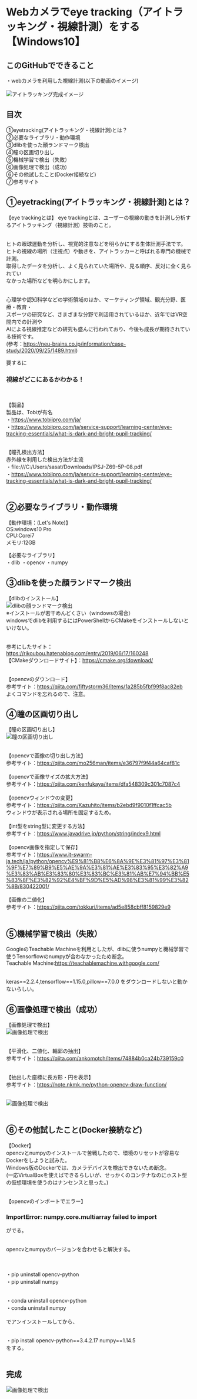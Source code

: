 # Webカメラでeye tracking（アイトラッキング・視線計測）をする【Windows10】

## このGitHubでできること
・webカメラを利用した視線計測(以下の動画のイメージ)
<br><br>
<img src="https://github.com/sassa4771/eyetrack/blob/main/Gif/eye04.gif" alt="アイトラッキング完成イメージ" title="eye03">

## 目次
①eyetracking(アイトラッキング・視線計測)とは？<br>
②必要なライブラリ・動作環境<br>
③dlibを使った顔ランドマーク検出<br>
④瞳の区画切り出し<br>
⑤機械学習で検出（失敗）<br>
⑥画像処理で検出（成功）<br>
⑥その他試したこと(Docker接続など)<br>
⑦参考サイト<br>

## ①eyetracking(アイトラッキング・視線計測)とは？
【eye trackingとは】
eye trackingとは、ユーザーの視線の動きを計測し分析するアイトラッキング（視線計測）技術のこと。<br><br>

ヒトの眼球運動を分析し、視覚的注意などを明らかにする生体計測手法です。<br>
ヒトの視線の場所（注視点）や動きを、アイトラッカーと呼ばれる専門の機械で計測。<br>
取得したデータを分析し、よく見られていた場所や、見る順序、反対に全く見られてい<br>
なかった場所などを明らかにします。<br><br>

心理学や認知科学などの学術領域のほか、マーケティング領域、観光分野、医療・教育・<br>
スポーツの研究など、さまざまな分野で利活用されているほか、近年ではVR空間内での計測や<br>
AIによる視線推定などの研究も盛んに行われており、今後も成長が期待されている技術です。<br>
(参考：https://neu-brains.co.jp/information/case-study/2020/09/25/1489.html)

要するに<h3>視線がどこにあるかわかる！</h3><br>

【製品】<br>
製品は、Tobiが有名<br>
・https://www.tobiipro.com/ja/<br>
・https://www.tobiipro.com/ja/service-support/learning-center/eye-tracking-essentials/what-is-dark-and-bright-pupil-tracking/<br><br>

【瞳孔検出方法】<br>
赤外線を利用した検出方法が主流<br>
・file:///C:/Users/sasat/Downloads/IPSJ-Z69-5P-08.pdf<br>
・https://www.tobiipro.com/ja/service-support/learning-center/eye-tracking-essentials/what-is-dark-and-bright-pupil-tracking/<br><br>

## ②必要なライブラリ・動作環境
【動作環境：(Let's Note)】<br>
OS:windows10 Pro<br>
CPU:Corei7<br>
メモリ:12GB<br>

【必要なライブラリ】<br>
・dlib
・opencv
・numpy

## ③dlibを使った顔ランドマーク検出
【dlibのインストール】<br>
<img src="https://github.com/sassa4771/eyetrack/blob/main/Gif/eye00.gif" alt="dlibの顔ランドマーク検出" title="eye00">
<br>
※インストールが若干めんどくさい（windowsの場合）<br>
windowsでdlibを利用するにはPowerShellからCMakeをインストールしないといけない。<br><br>

参考にしたサイト：https://rikoubou.hatenablog.com/entry/2019/06/17/160248<br>
【CMakeダウンロードサイト】：https://cmake.org/download/<br><br>

【opencvのダウンロード】<br>
参考サイト：https://qiita.com/fiftystorm36/items/1a285b5fbf99f8ac82eb<br>
よくコマンドを忘れるので、注意。<br>

## ④瞳の区画切り出し
【瞳の区画切り出し】<br>
<img src="https://github.com/sassa4771/eyetrack/blob/main/Gif/eye01.gif" alt="瞳の区画切り出し" title="eye01">
<br><br>

【opencvで画像の切り出し方法】<br>
参考サイト：https://qiita.com/mo256man/items/e36797f9f44a64caf81c<br><br>
【opencvで画像サイズの拡大方法】<br>
参考サイト：https://qiita.com/kenfukaya/items/dfa548309c301c7087c4<br><br>
【opencvウィンドウの変更】<br>
参考サイト：https://qiita.com/Kazuhito/items/b2ebd9f9010f1ffcac5b<br>
ウィンドウが表示される場所を固定するため。<br><br>
【int型をstring型に変更する方法】<br>
参考サイト：https://www.javadrive.jp/python/string/index9.html<br><br>
【opencv画像を指定して保存】<br>
参考サイト：https://www.it-swarm-ja.tech/ja/python/opencv%E9%81%B8%E6%8A%9E%E3%81%97%E3%81%9F%E7%89%B9%E5%AE%9A%E3%81%AE%E3%83%95%E3%82%A9%E3%83%AB%E3%83%80%E3%83%BC%E3%81%AB%E7%94%BB%E5%83%8F%E3%82%92%E4%BF%9D%E5%AD%98%E3%81%99%E3%82%8B/830422001/<br><br>
【画像の二値化】<br>
参考サイト：https://qiita.com/tokkuri/items/ad5e858cbff8159829e9<br>
<br>

## ⑤機械学習で検出（失敗）
GoogleのTeachable Machineを利用としたが、dlibに使うnumpyと機械学習で使うTensorflowのnumpyが合わなかったため断念。<br>
Teachable Machine:https://teachablemachine.withgoogle.com/<br><br>

keras==2.2.4,tensorflow==1.15.0,pillow==7.0.0
をダウンロードしないと動かないらしい。<br>

## ⑥画像処理で検出（成功）
【画像処理で検出】<br>
<img src="https://github.com/sassa4771/eyetrack/blob/main/Gif/eye02.gif" alt="画像処理で検出" title="eye02"><br><br>

【平滑化、二値化、輪郭の抽出】<br>
参考サイト：https://qiita.com/ankomotch/items/74884b0ca24b739159c0<br><br>

【抽出した座標に長方形・円を表示】<br>
参考サイト：https://note.nkmk.me/python-opencv-draw-function/<br><br>

<img src="https://github.com/sassa4771/eyetrack/blob/main/Gif/eye03.gif" alt="画像処理で検出" title="eye03"><br><br>

## ⑥その他試したこと(Docker接続など)
【Docker】<br>
opencvとnumpyのインストールで苦戦したので、環境のリセットが容易なDockerをしようと試みた。<br>
Windows版のDockerでは、カメラデバイスを検出できないため断念。<br>
(一応VirtualBoxを使えばできるらしいが、せっかくのコンテナなのにホスト型の仮想環境を使うのはナンセンスと思った。)<br><br>

【opencvのインポートでエラー】<br>
<h3>ImportError: numpy.core.multiarray failed to import</h3>
がでる。<br><br>

opencvとnumpyのバージョンを合わせると解決する。<br><br>

<br>
・pip uninstall opencv-python<br>
・pip uninstall numpy<br><br>

・conda uninstall opencv-python<br>
・conda uninstall numpy<br><br>
でアンインストールしてから、<br><br>

・pip install opencv-python==3.4.2.17 numpy==1.14.5<br>
をする。<br><br>

## 完成
<img src="https://github.com/sassa4771/eyetrack/blob/main/Gif/eye04.gif" alt="画像処理で検出" title="eye04"><br><br>

